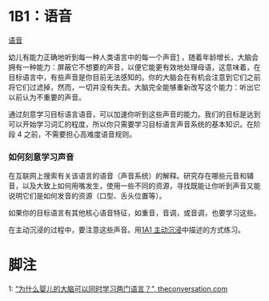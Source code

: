 # 1B1：语音

[语音](https://refold.la/roadmap/stage-1/b/phonetics)

幼儿有能力正确地听到每一种人类语言中的每一个声音[1]() ，随着年龄增长，大脑会拥有一种能力：屏蔽它不想要的声音，以便它能更有效地处理母语，这意味着，在目标语言中，有些声音是你目前无法感知的。你的大脑会在有机会注意到它们之前将它们过滤掉，然而，一切并没有失去。大脑完全能够重新改写这个能力：听出它以前认为不重要的声音。

通过刻意学习目标语言语音，可以加速你听到这些声音的能力。我们的目标是达到可以开始学习词汇的程度，所以你只需要学习目标语言声音系统的基本知识。在阶段 4 之前，不需要担心高难度语音规则。

### 如何刻意学习声音

在互联网上搜索有关该语言的语音（声音系统）的解释。研究存在哪些元音和辅音，以及大致上如何用嘴发生，使用一些不同的资源，寻找既能让你听到声音又能说明它们是如何发音的资源（口型、舌头位置等）。

如果你的目标语言有其他核心语音特征，如重音，音调，或音调，也要学习这些。

在主动沉浸的过程中，要注意这些声音。用[1A1 主动沉浸]()中描述的方式练习。

# 脚注

1: [“为什么婴儿的大脑可以同时学习两门语言？”, theconversation.com](https://theconversation.com/why-the-baby-brain-can-learn-two-languages-at-the-same-time-57470)